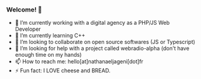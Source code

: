 ### Welcome! 👋

- 🔭 I’m currently working with a digital agency as a PHP/JS Web Developer
- 🌱 I’m currently learning C++
- 👯 I’m looking to collaborate on open source softwares (JS or Typescript)
- 🤔 I’m looking for help with a project called webradio-alpha (don't have enough time on my hands)
- 📫 How to reach me: hello[at]nathanaeljageni[dot]fr
- ⚡ Fun fact: I LOVE cheese and BREAD.
